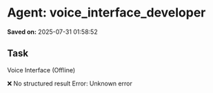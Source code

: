 # Agent: voice_interface_developer
**Saved on:** 2025-07-31 01:58:52

## Task
Voice Interface (Offline)

❌ No structured result
Error: Unknown error

